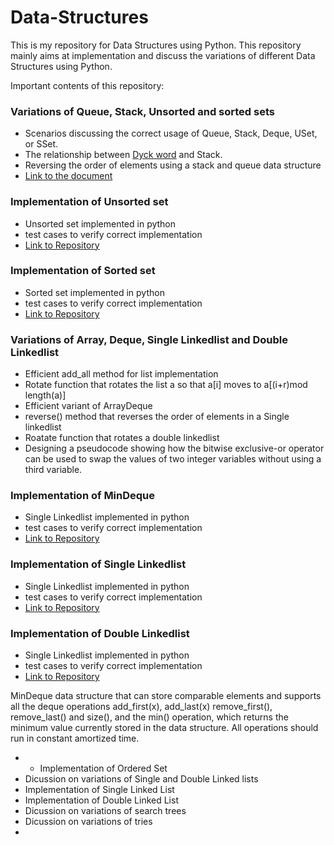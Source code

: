 # Data-Structures
This is my repository for Data Structures using Python. 
This repository mainly aims at implementation and discuss the variations of different Data Structures using Python.

Important contents of this repository:

### Variations of Queue, Stack, Unsorted and sorted sets
  - Scenarios discussing the correct usage of Queue, Stack, Deque, USet, or SSet.
  - The relationship between [Dyck word](https://en.wiktionary.org/wiki/Dyck_word) and Stack.
  - Reversing the order of elements using a stack and queue data structure
  - [Link to the document](https://github.com/SamanGaziani188/Data-Structures/tree/master/Documents/Variations-of-Queue-Stack-Unsorted-and-sorted%20sets)

### Implementation of Unsorted set
  - Unsorted set implemented in python
  - test cases to verify correct implementation
  - [Link to Repository](https://github.com/SamanGaziani188/Data-Structures/tree/master/unsorted-set)
  
### Implementation of Sorted set
  - Sorted set implemented in python
  - test cases to verify correct implementation
  - [Link to Repository](https://github.com/SamanGaziani188/Data-Structures/tree/master/sorted-set)
  
### Variations of Array, Deque, Single Linkedlist and Double Linkedlist
  - Efficient add_all method for list implementation
  - Rotate function that rotates the list a so that a[i] moves to a[(i+r)mod length(a)]
  - Efficient variant of ArrayDeque
  - reverse() method that reverses the order of elements in a Single linkedlist
  - Roatate function that rotates a double linkedlist 
  - Designing a pseudocode showing how the bitwise exclusive-or operator can be used to swap the values of two integer variables without using a third variable.


### Implementation of MinDeque
  - Single Linkedlist implemented in python
  - test cases to verify correct implementation
  - [Link to Repository](https://github.com/SamanGaziani188/Data-Structures/tree/master/sorted-set)
  
### Implementation of Single Linkedlist
  - Single Linkedlist implemented in python
  - test cases to verify correct implementation
  - [Link to Repository](https://github.com/SamanGaziani188/Data-Structures/tree/master/sorted-set)
  
### Implementation of Double Linkedlist
  - Single Linkedlist implemented in python
  - test cases to verify correct implementation
  - [Link to Repository](https://github.com/SamanGaziani188/Data-Structures/tree/master/sorted-set)

MinDeque data structure that can store comparable elements and supports all the deque operations add_first(x), add_last(x) remove_first(), remove_last() and size(), and the min() operation, which returns the minimum value currently stored in
the data structure. All operations should run in constant amortized time.

- - Implementation of Ordered Set
- Dicussion on variations of Single and Double Linked lists 
- Implementation of Single Linked List
- Implementation of Double Linked List
- Dicussion on variations of search trees
- Dicussion on variations of tries
- 
